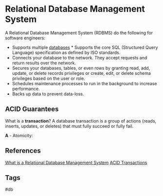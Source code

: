 # Relational Database Management System 

A Relational Database Management System (RDBMS) do the following for software engineers:  

* Supports multiple [databases](../202211240255) * Supports the core SQL (Structured Query Language) specification as defined by ISO standards.  
* Connects your database to the network. They accept requests and return results over 
the network.  
* Secures your databases, tables, or even rows by granting read, add, update, or delete 
records privileges or create, edit, or delete schema privileges based on the user or role.  
* Schedules maintenance processes to run in the background to increase performance.  
* Backs up data to prevent data-loss.    

## ACID Guarantees

What is a **transaction**? A database transaction is a group of actions 
(reads, inserts, updates, or deletes) that must fully succeed or fully fail.

**A** - Atomicity: 

## References

[What is a Relational Database Management System](https://www.codecademy.com/article/what-is-rdbms-sql)
[ACID Transactions](https://www.databricks.com/glossary/acid-transactions)

## Tags
#db
